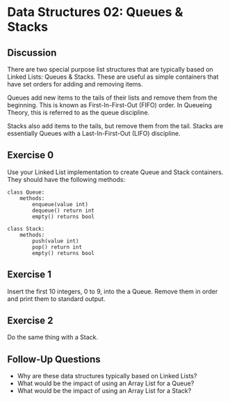 Data Structures 02: Queues & Stacks
===================================

Discussion
----------
There are two special purpose list structures that are typically based on
Linked Lists: Queues & Stacks. These are useful as simple containers that have
set orders for adding and removing items.

Queues add new items to the tails of their lists and remove them from the
beginning. This is known as First-In-First-Out (FIFO) order. In Queueing
Theory, this is referred to as the queue discipline.

Stacks also add items to the tails, but remove them from the tail. Stacks are
essentially Queues with a Last-In-First-Out (LIFO) discipline.


Exercise 0
----------
Use your Linked List implementation to create Queue and Stack containers.
They should have the following methods:

	class Queue:
		methods:
			enqueue(value int)
			dequeue() return int
			empty() returns bool

	class Stack:
		methods:
			push(value int)
			pop() return int
			empty() returns bool


Exercise 1
----------
Insert the first 10 integers, 0 to 9, into the a Queue. Remove them in order
and print them to standard output.


Exercise 2
----------
Do the same thing with a Stack.


Follow-Up Questions
-------------------
- Why are these data structures typically based on Linked Lists?
- What would be the impact of using an Array List for a Queue?
- What would be the impact of using an Array List for a Stack?

